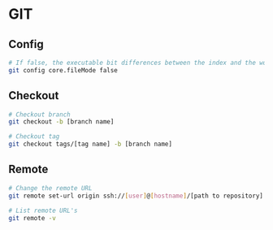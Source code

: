 # GIT

## Config

```bash
# If false, the executable bit differences between the index and the working copy are ignored; useful on broken filesystems like FAT.
git config core.fileMode false
```

## Checkout

```bash
# Checkout branch
git checkout -b [branch name]

# Checkout tag
git checkout tags/[tag name] -b [branch name]
```

## Remote

```bash
# Change the remote URL
git remote set-url origin ssh://[user]@[hostname]/[path to repository]

# List remote URL's
git remote -v
```